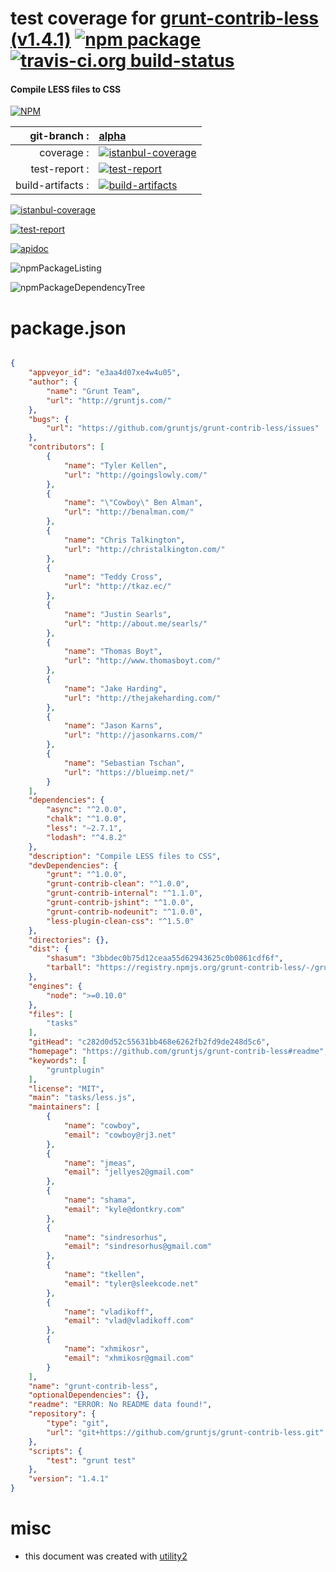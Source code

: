 # test coverage for  [grunt-contrib-less (v1.4.1)](https://github.com/gruntjs/grunt-contrib-less#readme)  [![npm package](https://img.shields.io/npm/v/npmtest-grunt-contrib-less.svg?style=flat-square)](https://www.npmjs.org/package/npmtest-grunt-contrib-less) [![travis-ci.org build-status](https://api.travis-ci.org/npmtest/node-npmtest-grunt-contrib-less.svg)](https://travis-ci.org/npmtest/node-npmtest-grunt-contrib-less)
#### Compile LESS files to CSS

[![NPM](https://nodei.co/npm/grunt-contrib-less.png?downloads=true)](https://www.npmjs.com/package/grunt-contrib-less)

| git-branch : | [alpha](https://github.com/npmtest/node-npmtest-grunt-contrib-less/tree/alpha)|
|--:|:--|
| coverage : | [![istanbul-coverage](https://npmtest.github.io/node-npmtest-grunt-contrib-less/build/coverage.badge.svg)](https://npmtest.github.io/node-npmtest-grunt-contrib-less/build/coverage.html/index.html)|
| test-report : | [![test-report](https://npmtest.github.io/node-npmtest-grunt-contrib-less/build/test-report.badge.svg)](https://npmtest.github.io/node-npmtest-grunt-contrib-less/build/test-report.html)|
| build-artifacts : | [![build-artifacts](https://npmtest.github.io/node-npmtest-grunt-contrib-less/glyphicons_144_folder_open.png)](https://github.com/npmtest/node-npmtest-grunt-contrib-less/tree/gh-pages/build)|

[![istanbul-coverage](https://npmtest.github.io/node-npmtest-grunt-contrib-less/build/screenCapture.buildCustomOrg.browser.coverage.html.png)](https://npmtest.github.io/node-npmtest-grunt-contrib-less/build/coverage.html/index.html)

[![test-report](https://npmtest.github.io/node-npmtest-grunt-contrib-less/build/screenCapture.buildCustomOrg.browser.%252Fhome%252Ftravis%252Fbuild%252Fnpmtest%252Fnode-npmtest-grunt-contrib-less%252Ftmp%252Fbuild%252Ftest-report.html.png)](https://npmtest.github.io/node-npmtest-grunt-contrib-less/build/test-report.html)

[![apidoc](https://npmdoc.github.io/node-npmdoc-grunt-contrib-less/build/screenCapture.buildApidoc.browser.%252Fhome%252Ftravis%252Fbuild%252Fnpmdoc%252Fnode-npmdoc-grunt-contrib-less%252Ftmp%252Fbuild%252Fapidoc.html.png)](https://npmdoc.github.io/node-npmdoc-grunt-contrib-less/build/apidoc.html)

![npmPackageListing](https://npmtest.github.io/node-npmtest-grunt-contrib-less/build/screenCapture.npmPackageListing.svg)

![npmPackageDependencyTree](https://npmtest.github.io/node-npmtest-grunt-contrib-less/build/screenCapture.npmPackageDependencyTree.svg)



# package.json

```json

{
    "appveyor_id": "e3aa4d07xe4w4u05",
    "author": {
        "name": "Grunt Team",
        "url": "http://gruntjs.com/"
    },
    "bugs": {
        "url": "https://github.com/gruntjs/grunt-contrib-less/issues"
    },
    "contributors": [
        {
            "name": "Tyler Kellen",
            "url": "http://goingslowly.com/"
        },
        {
            "name": "\"Cowboy\" Ben Alman",
            "url": "http://benalman.com/"
        },
        {
            "name": "Chris Talkington",
            "url": "http://christalkington.com/"
        },
        {
            "name": "Teddy Cross",
            "url": "http://tkaz.ec/"
        },
        {
            "name": "Justin Searls",
            "url": "http://about.me/searls/"
        },
        {
            "name": "Thomas Boyt",
            "url": "http://www.thomasboyt.com/"
        },
        {
            "name": "Jake Harding",
            "url": "http://thejakeharding.com/"
        },
        {
            "name": "Jason Karns",
            "url": "http://jasonkarns.com/"
        },
        {
            "name": "Sebastian Tschan",
            "url": "https://blueimp.net/"
        }
    ],
    "dependencies": {
        "async": "^2.0.0",
        "chalk": "^1.0.0",
        "less": "~2.7.1",
        "lodash": "^4.8.2"
    },
    "description": "Compile LESS files to CSS",
    "devDependencies": {
        "grunt": "^1.0.0",
        "grunt-contrib-clean": "^1.0.0",
        "grunt-contrib-internal": "^1.1.0",
        "grunt-contrib-jshint": "^1.0.0",
        "grunt-contrib-nodeunit": "^1.0.0",
        "less-plugin-clean-css": "^1.5.0"
    },
    "directories": {},
    "dist": {
        "shasum": "3bbdec0b75d12ceaa55d62943625c0b0861cdf6f",
        "tarball": "https://registry.npmjs.org/grunt-contrib-less/-/grunt-contrib-less-1.4.1.tgz"
    },
    "engines": {
        "node": ">=0.10.0"
    },
    "files": [
        "tasks"
    ],
    "gitHead": "c282d0d52c55631bb468e6262fb2fd9de248d5c6",
    "homepage": "https://github.com/gruntjs/grunt-contrib-less#readme",
    "keywords": [
        "gruntplugin"
    ],
    "license": "MIT",
    "main": "tasks/less.js",
    "maintainers": [
        {
            "name": "cowboy",
            "email": "cowboy@rj3.net"
        },
        {
            "name": "jmeas",
            "email": "jellyes2@gmail.com"
        },
        {
            "name": "shama",
            "email": "kyle@dontkry.com"
        },
        {
            "name": "sindresorhus",
            "email": "sindresorhus@gmail.com"
        },
        {
            "name": "tkellen",
            "email": "tyler@sleekcode.net"
        },
        {
            "name": "vladikoff",
            "email": "vlad@vladikoff.com"
        },
        {
            "name": "xhmikosr",
            "email": "xhmikosr@gmail.com"
        }
    ],
    "name": "grunt-contrib-less",
    "optionalDependencies": {},
    "readme": "ERROR: No README data found!",
    "repository": {
        "type": "git",
        "url": "git+https://github.com/gruntjs/grunt-contrib-less.git"
    },
    "scripts": {
        "test": "grunt test"
    },
    "version": "1.4.1"
}
```



# misc
- this document was created with [utility2](https://github.com/kaizhu256/node-utility2)
